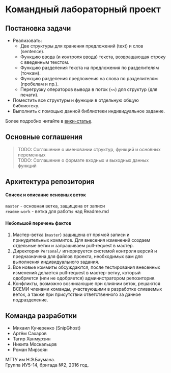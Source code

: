 # Командный лабораторный проект #

## Постановка задачи ##

- Реализовать:  
  - Две структуры для хранения предложений (text) и слов (sentence).  
  - Функцию ввода (и контроля ввода) текста, возвращающая строку с введенным текстом.
  - Функцию разделения текста на предложения по разделителям (точкам).  
  - Функцию разделения предложения на слова по разделителям (пробелам и пр.).  
  - Перегрузку операторов вывода в поток (`<<`) для структур (для печати).  
- Поместить все структуры и функции в отдельную общую библиотеку.  
- Выполнить с помощью данной библиотеки индивидуальное задание.  

Более подробно читайте в [вики-статье][wiki-post].

[wiki-post]: <https://github.com/MATNR/HomeWork/wiki/Постановка-задачи>

## Основные соглашения ##

> TODO: Соглашение о именовании структур, функций и основных переменных  
> TODO: Соглашение о формате входных и выходных данных функций   

## Архитектура репозитория ##

#### Список и описание основных веток #####
`master` - основная ветка, защищена от записи  
`readme-work` - ветка для работы над Readme.md  

#### Небольшой перечень фактов ####
1. Мастер-ветка (`master`) защищена от прямой записи и принудительных коммитов. Для внесения изменений создаем отдельные ветки и запрашиваем pull-request в мастер.  
2. Директория `Personal/` игнорируется системой контроля версий и предназначена для файлов проекта, необходимых вам для выполнения индивидуального задания.  
3. Все новые коммиты обсуждаются, после тестирования внесенных изменений делается pull-request в мастер-ветку, который одобряется (или не одобряется) администратором репозитория.  
4. Конфликты, возможно возникающие при слиянии веток, решаются ВСЕМИ членами команды, участвующими в разработке сливаемых веток, а также при присутствии ответственного за данное подразделение.  


## Команда разработки ##

- Михаил Кучеренко (SnipGhost)
- Артём Сахаров
- Тагир Ханмурзин
- Никита Москальцов
- Роман Мирзоян

МГТУ им Н.Э.Баумана.  
Группа ИУ5-14, бригада №2, 2016 год.
